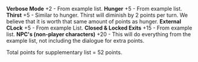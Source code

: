 **Verbose Mode** +2 - From example list.
**Hunger** +5 - From example list. 
**Thirst** +5 - Similar to hunger. Thirst will diminish by 2 points per turn. We believe that it is worth that same amount of points as hunger. 
**External CLock** +5 - From example List.
**Closed & Locked Exits** +15 - From example list.
**NPC's (non-player characters)** +20 - This will do everything from the example list, not including the dialogue for extra points. 

Total points for supplementary list = 52 points. 
